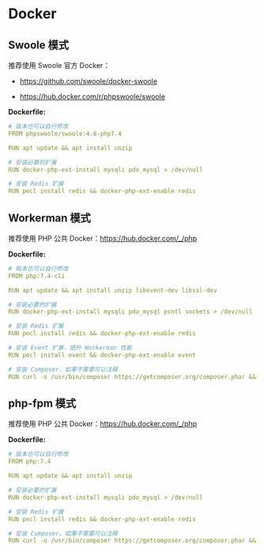 # Docker

## Swoole 模式

推荐使用 Swoole 官方 Docker：

* <https://github.com/swoole/docker-swoole>

* <https://hub.docker.com/r/phpswoole/swoole>

**Dockerfile:**

```yml
# 版本也可以自行修改
FROM phpswoole/swoole:4.8-php7.4

RUN apt update && apt install unzip

# 安装必要的扩展
RUN docker-php-ext-install mysqli pdo_mysql > /dev/null

# 安装 Redis 扩展
RUN pecl install redis && docker-php-ext-enable redis
```

## Workerman 模式

推荐使用 PHP 公共 Docker：<https://hub.docker.com/_/php>

**Dockerfile:**

```yml
# 版本也可以自行修改
FROM php:7.4-cli

RUN apt update && apt install unzip libevent-dev libssl-dev

# 安装必要的扩展
RUN docker-php-ext-install mysqli pdo_mysql pcntl sockets > /dev/null

# 安装 Redis 扩展
RUN pecl install redis && docker-php-ext-enable redis

# 安装 Event 扩展，提升 Workerman 性能
RUN pecl install event && docker-php-ext-enable event

# 安装 Composer，如果不需要可以注释
RUN curl -o /usr/bin/composer https://getcomposer.org/composer.phar && chmod +x /usr/bin/composer
```

## php-fpm 模式

推荐使用 PHP 公共 Docker：<https://hub.docker.com/_/php>

**Dockerfile:**

```yml
# 版本也可以自行修改
FROM php:7.4

RUN apt update && apt install unzip

# 安装必要的扩展
RUN docker-php-ext-install mysqli pdo_mysql > /dev/null

# 安装 Redis 扩展
RUN pecl install redis && docker-php-ext-enable redis

# 安装 Composer，如果不需要可以注释
RUN curl -o /usr/bin/composer https://getcomposer.org/composer.phar && chmod +x /usr/bin/composer
```
